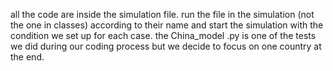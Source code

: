 all the code are inside the simulation file. run the file in the simulation (not the one in classes) according to their name and start the simulation with the condition we set up for each case. the China_model .py is one of the tests we did during our coding process
but we decide to focus on one country at the end. 
